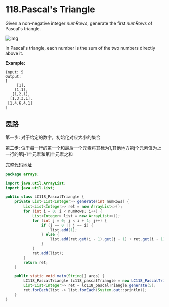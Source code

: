 # 118.Pascal's Triangle

Given a non-negative integer *numRows*, generate the first *numRows* of Pascal's triangle.

![img](https://upload.wikimedia.org/wikipedia/commons/0/0d/PascalTriangleAnimated2.gif)

In Pascal's triangle, each number is the sum of the two numbers directly above it.

**Example:**

```
Input: 5
Output:
[
     [1],
    [1,1],
   [1,2,1],
  [1,3,3,1],
 [1,4,6,4,1]
]
```

## 思路

第一步: 对于给定的数字，初始化对应大小的集合

第二步: 位于每一行的第一个和最后一个元素将其标为1,其他地方第j个元素值为上一行的第j-1个元素和第j个元素之和

[完整代码地址](../src/arrays/LC118_PascalTriangle.java)

```java
package arrays;

import java.util.ArrayList;
import java.util.List;

public class LC118_PascalTriangle {
    private List<List<Integer>> generate(int numRows) {
        List<List<Integer>> ret = new ArrayList<>();
        for (int i = 0; i < numRows; i++) {
            List<Integer> list = new ArrayList<>();
            for (int j = 0; j < i + 1; j++) {
                if (j == 0 || j == i) {
                    list.add(1);
                } else {
                    list.add(ret.get(i - 1).get(j - 1) + ret.get(i - 1).get(j));
                }
            }
            ret.add(list);
        }
        return ret;
    }

    public static void main(String[] args) {
        LC118_PascalTriangle lc118_pascalTriangle = new LC118_PascalTriangle();
        List<List<Integer>> ret = lc118_pascalTriangle.generate(5);
        ret.forEach(list -> list.forEach(System.out::println));
    }
}
```
